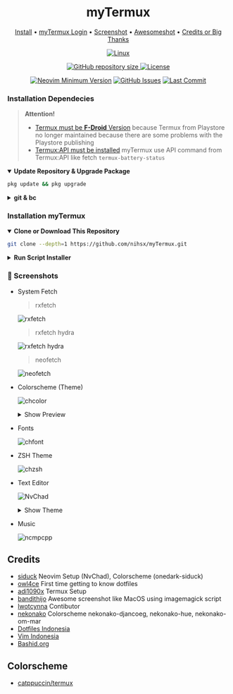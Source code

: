 <h1 align="center">myTermux</h1> 

<div align="center">
  <a href="https://mytermux-xshin404.vercel.app/docs/intro" target="_blank">Install</a>
  <span> • </span>
       	<a href="https://mytermux-xshin404.vercel.app/docs/login/Username%20&%20Password" target="_blank">myTermux Login</a>
  <span> • </span>
	      <a href="https://mytermux-xshin404.vercel.app/docs/screenshot/colorscheme" target="_blank">Screenshot</a>
  <span> • </span>
	<a href="https://someonewhoknowsnothing.github.io/awesomeshot/index.html" target="_blank">Awesomeshot</a>
  <span> • </span>
      	<a href="https://xshin404.github.io/credits/index.html" target="_blank">Credits or Big Thanks</a>
  <p></p>
</div>

<div align="center">
	
[![Linux](https://img.shields.io/badge/my%20Termux-gray.svg?style=for-the-badge&logo=android)]()
	
</div>

<div align="center">
	
  <a href="https://github.com/xshin404/myTermux">
    <img src="https://img.shields.io/github/repo-size/xshin404/myTermux?style=flat-square&label=Repo" alt="GitHub repository size"/>
  </a>
  <a href="https://github.com/xshin404/myTermux/blob/main/LICENSE">
    <img src="https://img.shields.io/github/license/xshin404/myTermux?style=flat-square&logo=GNU&label=License" alt="License"/>
  </a>

  [![Neovim Minimum Version](https://img.shields.io/badge/Neovim-0.5+-blueviolet.svg?style=flat-square&logo=Neovim&logoColor=white)](https://github.com/neovim/neovim)
  [![GitHub Issues](https://img.shields.io/github/issues/xshin404/myTermux.svg?style=flat-square&label=Issues&color=fc0330)](https://github.com/xshin404/myTermux/issues)
  [![Last Commit](https://img.shields.io/github/last-commit/xshin404/myTermux.svg?style=flat-square&label=Last%20Commit&color=58eb34)](https://github.com/xshin404/myTermux/pulse) 
          
</div>

### Installation Dependecies

> **Attention!**
> - [Termux must be **F-Droid** Version](https://f-droid.org/en/packages/com.termux/) because Termux from Playstore no longer maintained because there are some problems with the Playstore publishing
> - [Termux:API must be installed](https://f-droid.org/en/packages/com.termux.api/) myTermux use API command from Termux:API like fetch `termux-battery-status`

  <details open>
  <summary><strong>Update Repository & Upgrade Package</strong></summary>

  ```bash
  pkg update && pkg upgrade
  ```
  </details>

  <details>
  <summary><strong>git & bc</strong></summary>

  - Package `git` for cloning or downloading repository
  - Package `bc` for calculate repository size which will be cloning or downloading

  ```bash
  pkg i -y git bc
  ```

  </details>

### Installation myTermux

  <details open>
  <summary><strong>Clone or Download This Repository</strong></summary>

  ```bash
  git clone --depth=1 https://github.com/nihsx/myTermux.git
  ```

  </details>

  <details>
  <summary><strong>Run Script Installer</strong></summary>

  - Move to Folder

  ```bash
  cd myTermux
  ```

  - export variable `COLUMNS` and `LINES`

  > This variable function so that the installer script can read the
  > `column` and `row` widths of Termux Application so that later it
  > matches the output during the installation process.

  ```bash
  export COLUMNS LINES
  ```

  - Execute Installer

  ```bash
  ./install.sh
  ```

  ![Error](https://i.ibb.co/mDV3hd0/Screenshot-20220216-200813-Termux.png)

  > If you get error message `Please Zoom Out`.
  > Zoom Out on Termux Application then run again the script

  > If the row and column widths of the application are correct,
  > the script will automatically run, like this:

  ![Running](https://i.ibb.co/hMbzWxx/Screenshot-20220216-202655-Termux.png)

  > Then follow the installation until it's finished

  </details>



### :camera_flash: Screenshots

- System Fetch

  > rxfetch

  ![rxfetch](https://i.postimg.cc/SRxmSBd1/Screenshot-20220216-203051-Termux.png)

  > rxfetch hydra

  ![rxfetch hydra](https://i.postimg.cc/QCDVDYKH/Screenshot-20220216-205938-Termux.png)

  > neofetch

  ![neofetch](https://i.postimg.cc/xCsWRcGg/Screenshot-20220216-203404-Termux.png)

- Colorscheme (Theme)

  ![chcolor](https://i.postimg.cc/BvjY0M25/Screenshot-20220216-203436-Termux.png)

  <details>
  <summary>Show Preview</summary>

  ![colorscheme](https://i.ibb.co/4Vjdk89/out2.png)

  </details>

- Fonts

  ![chfont](https://i.postimg.cc/cHMQynkM/Screenshot-20220216-203506-Termux.png)

- ZSH Theme

  ![chzsh](https://i.postimg.cc/1RvqGPkt/Screenshot-20220216-203529-Termux.png)

- Text Editor

  ![NvChad](https://i.postimg.cc/43R7f398/Screenshot-20220216-203928-Termux.png)

  <details>
  <summary>Show Theme</summary>

  ![NvChad Theme](https://i.ibb.co/6DqyPqT/final-text-editor.png)

  </details>

- Music

  ![ncmpcpp](https://i.ibb.co/bPRrbyD/final-music.png)

## Credits

- [siduck](https://github.com/siduck) Neovim Setup (NvChad), Colorscheme (onedark-siduck)
- [owl4ce](https://github.com/owl4ce) First time getting to know dotfiles
- [adi1090x](https://github.com/adi1090x) Termux Setup
- [bandithijo](https://github.com/bandithijo) Awesome screenshot like MacOS using imagemagick script
- [lwotcynna](https://github.com/lwotcynna) Contibutor
- [nekonako](https://github.com/nekonako) Colorscheme nekonako-djancoeg, nekonako-hue, nekonako-om-mar
- [Dotfiles Indonesia](https://t.me/dotfiles_id)
- [Vim Indonesia](https://t.me/VimID)
- [Bashid.org](https://t.me/bashidorg)

## Colorscheme

- [catppuccin/termux](https://github.com/catppuccin/termux)
